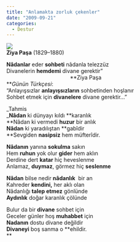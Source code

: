 ```yaml
---
title: "Anlamakta zorluk çekenler"
date: "2009-09-21"
categories: 
  - Destur
---
```


![](/uploads/image/ziya-pasa.jpg)  
**Ziya Paşa** (1829–1880)  
  
**Nâdanlar** eder **sohbeti** nâdanla telezzüz  
Divanelerin **hemdemi** divane gerektir”  
                                          **Ziya Paşa  
**_Günün Türkçesi_:  
“Anlayışsızlar **anlayışsızların** sohbetinden hoşlanır  
Sohbet etmek için **divanelere** divane gerektir…”  
  
_Tahmis  
_**Nâdan** ki dünyayı kıldı **karanlık  
**Nâdan ki vermedi **huzur** bir anlık  
**Nâdan** ki yaradılıştan **gabîdir  
**Sevgiden **nasipsiz** hem müfterîdir.

**Nâdanın** yanına **sokulma** sakın  
Hem **ruhun** yok olur **gider** hem aklın  
Derdine dert **katar** hiç heveslenme  
Anlamaz, **duymaz**, görmez hiç **seslenme**

**Nâdan** bilse nedir **nâdanlık**  bir an  
Kahreder **kendini,** her aklı olan   
Nâdanlığı **talep etmez** gönlünde  
**Aydınlık** doğar karanlık çölünde

Bulur da bir **divane** sohbet için  
Geceler günler hoş **muhabbet** için  
**Nadanın** dostu divane değildir  
**Divaneyi** boş sanma o **ehildir.  
**
